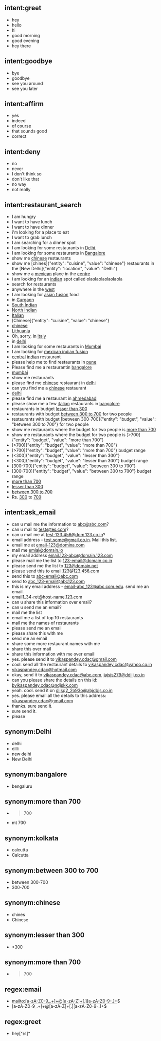 ## intent:greet
- hey
- hello
- hi
- good morning
- good evening
- hey there

## intent:goodbye
- bye
- goodbye
- see you around
- see you later

## intent:affirm
- yes
- indeed
- of course
- that sounds good
- correct

## intent:deny
- no
- never
- I don't think so
- don't like that
- no way
- not really

## intent:restaurant_search
- I am hungry
- I want to have lunch
- I want to have dinner
- i'm looking for a place to eat
- I want to grab lunch
- I am searching for a dinner spot
- I am looking for some restaurants in [Delhi](location).
- I am looking for some restaurants in [Bangalore](location)
- show me [chinese](cuisine) restaurants
- show me [chines]{"entity": "cuisine", "value": "chinese"} restaurants in the [New Delhi]{"entity": "location", "value": "Delhi"}
- show me a [mexican](cuisine) place in the [centre](location)
- i am looking for an [indian](cuisine) spot called olaolaolaolaolaola
- search for restaurants
- anywhere in the [west](location)
- I am looking for [asian fusion](cuisine) food
- in [Gurgaon](location)
- [South Indian](cuisine)
- [North Indian](cuisine)
- [Italian](cuisine)
- [Chinese]{"entity": "cuisine", "value": "chinese"}
- [chinese](cuisine)
- [Lithuania](location)
- Oh, sorry, in [Italy](location)
- in [delhi](location)
- I am looking for some restaurants in [Mumbai](location)
- I am looking for [mexican indian fusion](cuisine)
- [central](location) [indian](cuisine) restaurant
- please help me to find restaurants in [pune](location)
- Please find me a restaurantin [bangalore](location)
- [mumbai](location)
- show me restaurants
- please find me [chinese](cuisine) restaurant in [delhi](location)
- can you find me a [chinese](cuisine) restaurant
- [delhi](location)
- please find me a restaurant in [ahmedabad](location)
- please show me a few [italian](cuisine) restaurants in [bangalore](location)
- restaurants in budget [lesser than 300](budget)
- restaurants with budget [between 300 to 700](budget) for two people
- restaurants with budget [between 300-700]{"entity": "budget", "value": "between 300 to 700"} for two people
- show me restaurants where the budget for two people is [more than 700](budget)
- show me restaurants where the budget for two people is [>700]{"entity": "budget", "value": "more than 700"}
- [>700]{"entity": "budget", "value": "more than 700"}
- [>700]{"entity": "budget", "value": "more than 700"} budget range
- [<300]{"entity": "budget", "value": "lesser than 300"}
- [<300]{"entity": "budget", "value": "lesser than 300"} budget range
- [300-700]{"entity": "budget", "value": "between 300 to 700"}
- [300-700]{"entity": "budget", "value": "between 300 to 700"} budget range
- [more than 700](budget)
- [lesser than 300](budget)
- [between 300 to 700](budget)
- Rs. [300](email) to [700](email)

## intent:ask_email
- can u mail me the information to [abc@abc.com](email)?
- can u mail to [test@tes.com](email)?
- can u mail me at [test-123.456@dom.123.co.in](email)?
- email address - [test.some@gmail.co.in](email). Mail this list.
- email me at [email-123@domina.com](email)
- mail me [emial@domain.io](email)
- my email address [email.123-abc@domain.123.com](email)
- please mail me the list to [123-email@domain.co.in](email)
- please send me the list to [123@domain.net](email)
- please send this to [email.123@123.456.com](email)
- send this to [abc-email@abc.com](email)
- send to [abc_123-email@abc123.com](email)
- this is my email address - [email-abc_123@abc.com.edu](email). send me an email.
- [email1_34-ret@host-name.123.com](email)
- can u share this information over email?
- can u send me an email?
- mail me the list
- email me a list of top 10 restaurants
- mail me the names of restaurants
- please send me an email
- please share this with me
- send me an email
- share some more restaurant names with me
- share this over mail
- share this information with me over email
- yes. please send it to [vikaspandey.cdac@gmail.com](email)
- cool. send all the restaurant details to [vikaspandey.cdac@yahoo.co.in](email)
- [vikaspandey.cdac@hotmail.com](email)
- okay, send it to [vikaspandey.cdac@abc.com](email), [jajsjs279@ddjjj.co.in](email)
- can you please share the details on this id: [bvikaspandey.cdac@ndjskk.com](email)
- yeah. cool. send it on [djjsq2_2o93o@abjdbjs.co.in](email)
- yes. please email all the details to this address: [vikaspandey.cdac@gmail.com](email)
- thanks. sure send it.
- sure send it.
- please

## synonym:Delhi
- delhi
- dilli
- new delhi
- New Delhi

## synonym:bangalore
- bengaluru

## synonym:more than 700
- >700
- mt 700

## synonym:kolkata
- calcutta
- Calcutta

## synonym:between 300 to 700
- between 300-700
- 300-700

## synonym:chinese
- chines
- Chinese

## synonym:lesser than 300
- <300

## synonym:more than 700
- >700

## regex:email
- <mailto:[a-zA-Z0-9_.+]+@[a-zA-Z]+[.][a-zA-Z0-9-.]+>$
- [a-zA-Z0-9_.+]+@[a-zA-Z]+[.][a-zA-Z0-9-.]+$

## regex:greet
- hey[^\s]*  

